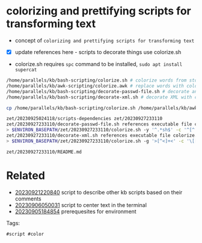 # colorizing and prettifying scripts for transforming text

- concept of `colorizing and prettifying scripts for transforming text`
- [x] update references here - scripts to decorate things use colorize.sh
- colorize.sh requires `spc` command to be installed, `sudo apt install supercat`

```bash
/home/parallels/kb/bash-scripting/colorize.sh # colorize words from stdin with regular expressions
/home/parallels/kb/awk-scripting/colorize.awk # replace words with colorized versions
/home/parallels/kb/bash-scripting/decorate-passwd-file.sh # decorate and colorize a passwd file piped from stdin
/home/parallels/kb/bash-scripting/decorate-xml.sh # decorate XML with colors for tags, attributes, and content

cp /home/parallels/kb/bash-scripting/colorize.sh /home/parallels/kb/awk-scripting/colorize.awk /home/parallels/kb/bash-scripting/decorate-passwd-file.sh /home/parallels/kb/bash-scripting/decorate-xml.sh .

zet/20230925024118/scripts-dependencies zet/20230927233110
zet/20230927233110/decorate-passwd-file.sh references executable file colorize.sh
> $ENVIRON_BASEPATH/zet/20230927233110/colorize.sh -y '^.*sh$' -c '^[^:]+' -r root -g '[^:/]+$' -b 'false|nologin'
zet/20230927233110/decorate-xml.sh references executable file colorize.sh
> $ENVIRON_BASEPATH/zet/20230927233110/colorize.sh -g '>[^<]+<' -c '\[[^]]+' -r CDATA -y '<[^>]+ [^>]*>'
```

` zet/20230927233110/README.md `

# Related

- [20230921220840](/zet/20230921220840/README.md) script to describe other kb scripts based on their comments
- [20230906050031](/zet/20230906050031/README.md) script to center text in the terminal
- [20230905184854](/zet/20230905184854/README.md) prerequesites for environment

Tags:

    #script #color

